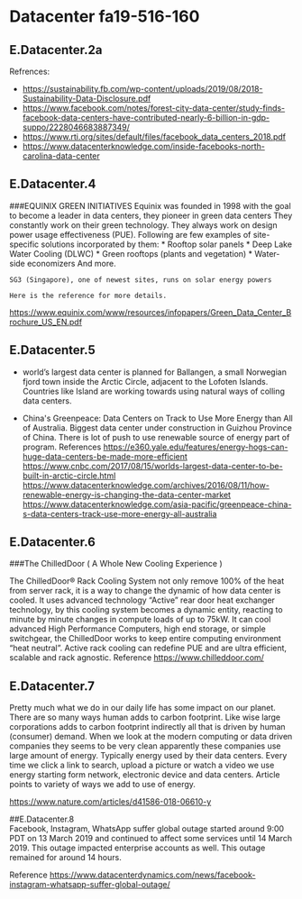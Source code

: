 # Datacenter fa19-516-160
## E.Datacenter.2a
   Refrences:
* <https://sustainability.fb.com/wp-content/uploads/2019/08/2018-Sustainability-Data-Disclosure.pdf>
* <https://www.facebook.com/notes/forest-city-data-center/study-finds-facebook-data-centers-have-contributed-nearly-6-billion-in-gdp-suppo/2228046683887349/>
* <https://www.rti.org/sites/default/files/facebook_data_centers_2018.pdf>
* <https://www.datacenterknowledge.com/inside-facebooks-north-carolina-data-center>



## E.Datacenter.4
   ###EQUINIX GREEN INITIATIVES
    Equinix was founded in 1998 with the goal to become a leader in data centers, they pioneer in green data centers
    They constantly work on their green technology. They always work on design power usage effectiveness (PUE).
    Following are few examples of site-specific solutions  incorporated by them:
    * Rooftop solar panels
    * Deep Lake Water Cooling (DLWC)
    * Green rooftops (plants and vegetation)
    * Water-side economizers
    And more.
    
    SG3 (Singapore), one of newest sites, runs on solar energy powers
    
    Here is the reference for more details.
   <https://www.equinix.com/www/resources/infopapers/Green_Data_Center_Brochure_US_EN.pdf>
   
## E.Datacenter.5
* world’s largest data center is planned for Ballangen, a small Norwegian fjord town inside the Arctic Circle, adjacent to the Lofoten Islands.
Countries like Island are working towards using natural ways of colling data centers.

* China's Greenpeace:  Data Centers on Track to Use More Energy than All of Australia. Biggest data center under construction in  Guizhou Province of China.
There is lot of push to use renewable source of energy part of program.
References
<https://e360.yale.edu/features/energy-hogs-can-huge-data-centers-be-made-more-efficient>
<https://www.cnbc.com/2017/08/15/worlds-largest-data-center-to-be-built-in-arctic-circle.html>
<https://www.datacenterknowledge.com/archives/2016/08/11/how-renewable-energy-is-changing-the-data-center-market>
<https://www.datacenterknowledge.com/asia-pacific/greenpeace-china-s-data-centers-track-use-more-energy-all-australia>

## E.Datacenter.6
###The ChilledDoor 
( A Whole New Cooling Experience )

The ChilledDoor® Rack Cooling System not only remove 100% of the heat from server rack, it is a way to change the dynamic of how data center is cooled.
It uses advanced technology “Active” rear door heat exchanger technology, by this cooling system becomes a dynamic entity, reacting to minute by minute changes in compute loads of up to 75kW. 
It can cool advanced High Performance Computers, high end storage, or simple switchgear, the ChilledDoor works to keep entire computing environment “heat neutral”.
Active rack cooling can redefine PUE and are ultra efficient, scalable and rack agnostic.
Reference
<https://www.chilleddoor.com/>
   
## E.Datacenter.7
Pretty much what we do in our daily life has some impact on our planet. There are so many ways human adds to carbon footprint. 
Like wise large corporations adds to carbon footprint indirectly all that is driven by human (consumer) demand. When we look at the modern computing or data driven companies they seems to be very clean apparently these companies use large amount of energy.
Typically energy used by their data centers. Every time we click a link to search, upload a picture or watch a video we use energy starting form network, electronic device and data centers.
Article points to variety of ways we add to use of energy. 

<https://www.nature.com/articles/d41586-018-06610-y>

##E.Datacenter.8   
   Facebook, Instagram, WhatsApp suffer global outage started around 9:00 PDT on 13 March 2019 and continued to affect some services until 14 March 2019. This outage impacted enterprise accounts as well.
   This outage remained for around 14 hours.
   
   Reference
   <https://www.datacenterdynamics.com/news/facebook-instagram-whatsapp-suffer-global-outage/>
   
   